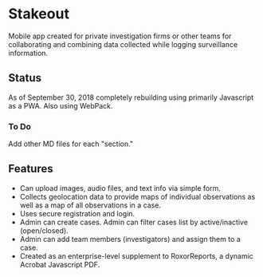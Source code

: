 # Stakeout
Mobile app created for private investigation firms or other teams for collaborating and combining data collected while logging surveillance information. 

## Status
As of September 30, 2018 completely rebuilding using primarily Javascript as a PWA. Also using WebPack.

### To Do
Add other MD files for each "section."

## Features
- Can upload images, audio files, and text info via simple form.
- Collects geolocation data to provide maps of individual observations as well as a map of all observations in a case.
- Uses secure registration and login. 
- Admin can create cases. Admin can filter cases list by active/inactive (open/closed).
- Admin can add team members (investigators) and assign them to a case.
- Created as an enterprise-level supplement to RoxorReports, a dynamic Acrobat Javascript PDF.